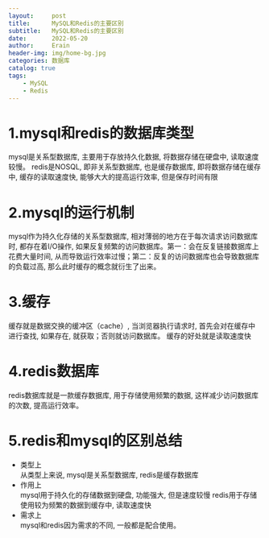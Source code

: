 ```yaml
---
layout:     post
title:      MySQL和Redis的主要区别
subtitle:   MySQL和Redis的主要区别
date:       2022-05-20
author:     Erain
header-img: img/home-bg.jpg
categories: 数据库
catalog: true
tags:
    - MySQL
    - Redis
---
```

# 1.mysql和redis的数据库类型
mysql是关系型数据库, 主要用于存放持久化数据, 将数据存储在硬盘中, 读取速度较慢。
redis是NOSQL, 即非关系型数据库, 也是缓存数据库, 即将数据存储在缓存中, 缓存的读取速度快, 能够大大的提高运行效率, 但是保存时间有限
# 2.mysql的运行机制
mysql作为持久化存储的关系型数据库, 相对薄弱的地方在于每次请求访问数据库时, 都存在着I/O操作, 如果反复频繁的访问数据库。第一：会在反复链接数据库上花费大量时间, 从而导致运行效率过慢；第二：反复的访问数据库也会导致数据库的负载过高, 那么此时缓存的概念就衍生了出来。
# 3.缓存
缓存就是数据交换的缓冲区（cache）, 当浏览器执行请求时, 首先会对在缓存中进行查找, 如果存在, 就获取；否则就访问数据库。
缓存的好处就是读取速度快
# 4.redis数据库
redis数据库就是一款缓存数据库, 用于存储使用频繁的数据, 这样减少访问数据库的次数, 提高运行效率。
# 5.redis和mysql的区别总结
- 类型上   
从类型上来说, mysql是关系型数据库, redis是缓存数据库
- 作用上   
mysql用于持久化的存储数据到硬盘, 功能强大, 但是速度较慢
redis用于存储使用较为频繁的数据到缓存中, 读取速度快
- 需求上   
mysql和redis因为需求的不同, 一般都是配合使用。